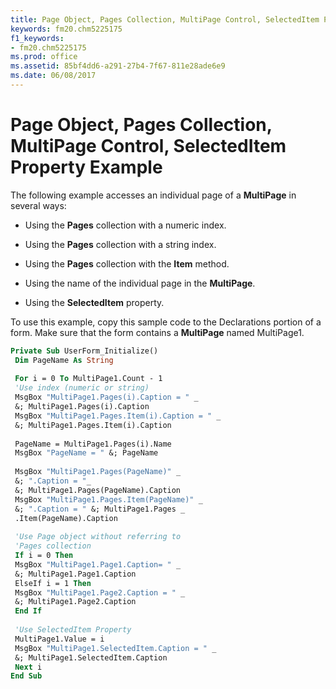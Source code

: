 ```yaml
---
title: Page Object, Pages Collection, MultiPage Control, SelectedItem Property Example
keywords: fm20.chm5225175
f1_keywords:
- fm20.chm5225175
ms.prod: office
ms.assetid: 85bf4dd6-a291-27b4-7f67-811e28ade6e9
ms.date: 06/08/2017
---
```



# Page Object, Pages Collection, MultiPage Control, SelectedItem Property Example

The following example accesses an individual page of a **MultiPage** in several ways:



- Using the **Pages** collection with a numeric index.
    
- Using the **Pages** collection with a string index.
    
- Using the **Pages** collection with the **Item** method.
    
- Using the name of the individual page in the **MultiPage**.
    
- Using the **SelectedItem** property.
    

To use this example, copy this sample code to the Declarations portion of a form. Make sure that the form contains a **MultiPage** named MultiPage1.



```vb
Private Sub UserForm_Initialize() 
 Dim PageName As String 
 
 For i = 0 To MultiPage1.Count - 1 
 'Use index (numeric or string) 
 MsgBox "MultiPage1.Pages(i).Caption = " _ 
 &; MultiPage1.Pages(i).Caption 
 MsgBox "MultiPage1.Pages.Item(i).Caption = " _ 
 &; MultiPage1.Pages.Item(i).Caption 
 
 PageName = MultiPage1.Pages(i).Name 
 MsgBox "PageName = " &; PageName 
 
 MsgBox "MultiPage1.Pages(PageName)" _ 
 &; ".Caption = "_ 
 &; MultiPage1.Pages(PageName).Caption 
 MsgBox "MultiPage1.Pages.Item(PageName)" _ 
 &; ".Caption = " &; MultiPage1.Pages _ 
 .Item(PageName).Caption 
 
 'Use Page object without referring to 
 'Pages collection 
 If i = 0 Then 
 MsgBox "MultiPage1.Page1.Caption= " _ 
 &; MultiPage1.Page1.Caption 
 ElseIf i = 1 Then 
 MsgBox "MultiPage1.Page2.Caption = " _ 
 &; MultiPage1.Page2.Caption 
 End If 
 
 'Use SelectedItem Property 
 MultiPage1.Value = i 
 MsgBox "MultiPage1.SelectedItem.Caption = " _ 
 &; MultiPage1.SelectedItem.Caption 
 Next i 
End Sub
```


